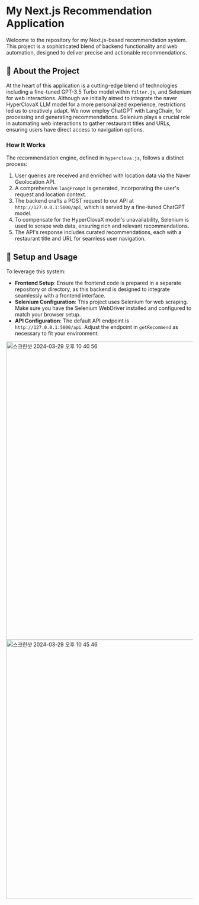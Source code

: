 # My Next.js Recommendation Application

Welcome to the repository for my Next.js-based recommendation system. This project is a sophisticated blend of backend functionality and web automation, designed to deliver precise and actionable recommendations. 
## 🚀 About the Project

At the heart of this application is a cutting-edge blend of technologies including a fine-tuned GPT-3.5 Turbo model within `filter.js`, and Selenium for web interactions. Although we initially aimed to integrate the naver HyperClovaX LLM model for a more personalized experience, restrictions led us to creatively adapt. We now employ ChatGPT with LangChain, for processing and generating recommendations. Selenium plays a crucial role in automating web interactions to gather restaurant titles and URLs, ensuring users have direct access to navigation options.

### How It Works

The recommendation engine, defined in `hyperclova.js`, follows a distinct process:

1. User queries are received and enriched with location data via the Naver Geolocation API.
2. A comprehensive `langPrompt` is generated, incorporating the user's request and location context.
3. The backend crafts a POST request to our API at `http://127.0.0.1:5000/api`, which is served by a fine-tuned ChatGPT model.
4. To compensate for the HyperClovaX model's unavailability, Selenium is used to scrape web data, ensuring rich and relevant recommendations.
5. The API's response includes curated recommendations, each with a restaurant title and URL for seamless user navigation.

## 🔧 Setup and Usage

To leverage this system:

- **Frontend Setup**: Ensure the frontend code is prepared in a separate repository or directory, as this backend is designed to integrate seamlessly with a frontend interface.
- **Selenium Configuration**: This project uses Selenium for web scraping. Make sure you have the Selenium WebDriver installed and configured to match your browser setup.
- **API Configuration**: The default API endpoint is `http://127.0.0.1:5000/api`. Adjust the endpoint in `getRecommend` as necessary to fit your environment.




<img width="805" alt="스크린샷 2024-03-29 오후 10 40 56" src="https://github.com/YechanJung/first-/assets/127584126/60fe5f0a-f567-4cc0-bd9f-6ed87a6ccb00">

<img width="699" alt="스크린샷 2024-03-29 오후 10 45 46" src="https://github.com/YechanJung/first-/assets/127584126/abdf9e69-9549-49d0-b365-b7dc4dba5525">
